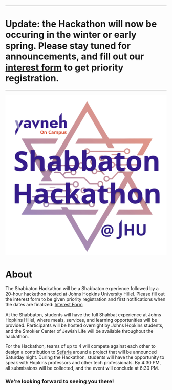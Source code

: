 ***
# []() Update: the Hackathon will now be occuring in the winter or early spring. Please stay tuned for announcements, and fill out our [interest form](https://forms.gle/6kzGb8ZTMYhrCHvs5) to get priority registration.
***

![Hackathon Logo](images/logo.png)

# About  
The Shabbaton Hackathon will be a Shabbaton experience followed by a 20-hour hackathon hosted at Johns Hopkins University Hillel. Please fill out the interest form to be given priority registration and first notifications when the dates are finalized: [Interest Form](https://forms.gle/6kzGb8ZTMYhrCHvs5)

At the Shabbaton, students will have the full Shabbat experience at Johns Hopkins Hillel, where meals, services, and learning opportunities will be provided. Participants will be hosted overnight by Johns Hopkins students, and the Smokler Center of Jewish Life will be available throughout the hackathon.

For the Hackathon, teams of up to 4 will compete against each other to design a contribution to [Sefaria](https://www.sefaria.org/texts) around a project that will be announced Saturday night. During the Hackathon, students will have the opportunity to speak with Hopkins professors and other tech professionals. By 4:30 PM, all submissions will be collected, and the event will conclude at 6:30 PM.

### We're looking forward to seeing you there!